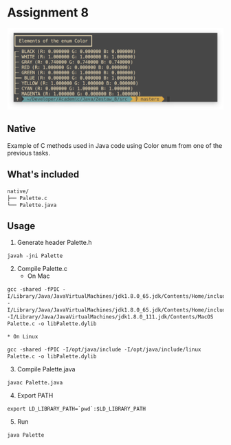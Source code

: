 # Assignment 8

![native](native.png)

## Native

Example of C methods used in Java code using Color enum from one of the previous tasks.

## What's included

```
native/
├── Palette.c
└── Palette.java
```

## Usage

1. Generate header Palette.h

  ```
  javah -jni Palette
  ```

2. Compile Palette.c
    * On Mac
  ```
  gcc -shared -fPIC -I/Library/Java/JavaVirtualMachines/jdk1.8.0_65.jdk/Contents/Home/include -I/Library/Java/JavaVirtualMachines/jdk1.8.0_65.jdk/Contents/Home/include/darwin -I/Library/Java/JavaVirtualMachines/jdk1.8.0_111.jdk/Contents/MacOS Palette.c -o libPalette.dylib
  ```
    * On Linux
  ```
  gcc -shared -fPIC -I/opt/java/include -I/opt/java/include/linux Palette.c -o libPalette.dylib
  ```

3. Compile Palette.java

  ```
  javac Palette.java
  ```

4. Export PATH

  ```
  export LD_LIBRARY_PATH=`pwd`:$LD_LIBRARY_PATH
  ```

5. Run

  ```
  java Palette
  ```
